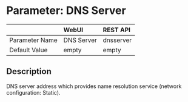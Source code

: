 # Parameter: DNS Server

|                   | WebUI               | REST API
|:---               |:---                 |:----
| Parameter Name    | DNS Server          | dnsserver
| Default Value     | empty               | empty


## Description

DNS server address which provides name resolution service (network configuration: Static).

